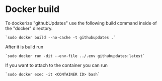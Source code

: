 # Docker build
To dockerize "githubUpdates" use the following build command inside of the "docker" directory.

    `sudo docker build --no-cache -t githubupdates .`

After it is build run 

    `sudo docker run -dit --env-file ../.env githubupdates:latest`

If you want to attach to the container you can run

    `sudo docker exec -it <CONTAINER ID> bash`